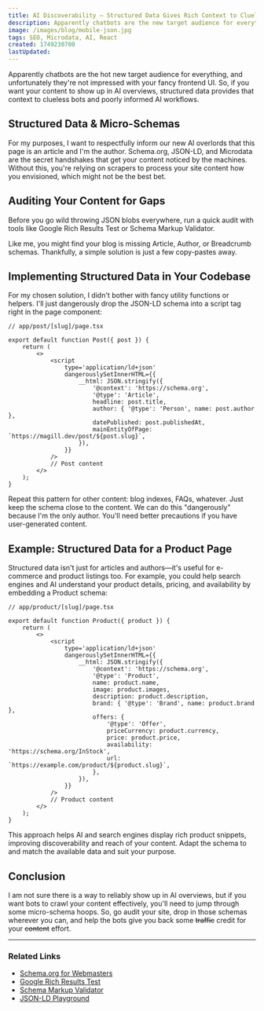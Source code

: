 ```yaml
---
title: AI Discoverability — Structured Data Gives Rich Context to Clueless Crawlers
description: Apparently chatbots are the new target audience for everything, and unfortunately they're not impressed by your fancy frontend UI.
image: /images/blog/mobile-json.jpg
tags: SEO, Microdata, AI, React
created: 1749230700
lastUpdated:
---
```


Apparently chatbots are the hot new target audience for everything, and unfortunately they're not impressed with your fancy frontend UI. So, if you want your content to show up in AI overviews, structured data provides that context to clueless bots and poorly informed AI workflows.

## Structured Data & Micro-Schemas

For my purposes, I want to respectfully inform our new AI overlords that this page is an article and I'm the author. Schema.org, JSON-LD, and Microdata are the secret handshakes that get your content noticed by the machines. Without this, you're relying on scrapers to process your site content how you envisioned, which might not be the best bet.

## Auditing Your Content for Gaps

Before you go wild throwing JSON blobs everywhere, run a quick audit with tools like Google Rich Results Test or Schema Markup Validator.

Like me, you might find your blog is missing Article, Author, or Breadcrumb schemas. Thankfully, a simple solution is just a few copy-pastes away.

## Implementing Structured Data in Your Codebase

For my chosen solution, I didn't bother with fancy utility functions or helpers. I'll just dangerously drop the JSON-LD schema into a script tag right in the page component:

```tsx
// app/post/[slug]/page.tsx

export default function Post({ post }) {
	return (
		<>
			<script
				type='application/ld+json'
				dangerouslySetInnerHTML={{
					__html: JSON.stringify({
						'@context': 'https://schema.org',
						'@type': 'Article',
						headline: post.title,
						author: { '@type': 'Person', name: post.author },
						datePublished: post.publishedAt,
						mainEntityOfPage: `https://magill.dev/post/${post.slug}`,
					}),
				}}
			/>
			// Post content
		</>
	);
}
```

Repeat this pattern for other content: blog indexes, FAQs, whatever. Just keep the schema close to the content. We can do this "dangerously" because I'm the only author. You'll need better precautions if you have user-generated content.

## Example: Structured Data for a Product Page

Structured data isn't just for articles and authors—it's useful for e-commerce and product listings too. For example, you could help search engines and AI understand your product details, pricing, and availability by embedding a Product schema:

```tsx
// app/product/[slug]/page.tsx

export default function Product({ product }) {
	return (
		<>
			<script
				type='application/ld+json'
				dangerouslySetInnerHTML={{
					__html: JSON.stringify({
						'@context': 'https://schema.org',
						'@type': 'Product',
						name: product.name,
						image: product.images,
						description: product.description,
						brand: { '@type': 'Brand', name: product.brand },
						offers: {
							'@type': 'Offer',
							priceCurrency: product.currency,
							price: product.price,
							availability: 'https://schema.org/InStock',
							url: `https://example.com/product/${product.slug}`,
						},
					}),
				}}
			/>
			// Product content
		</>
	);
}
```

This approach helps AI and search engines display rich product snippets, improving discoverability and reach of your content. Adapt the schema to and match the available data and suit your purpose.

## Conclusion

I am not sure there is a way to reliably show up in AI overviews, but if you want bots to crawl your content effectively, you'll need to jump through some micro-schema hoops. So, go audit your site, drop in those schemas wherever you can, and help the bots give you back some ~~traffic~~ credit for your ~~content~~ effort.

---

### Related Links

- [Schema.org for Webmasters](https://schema.org/docs/gs.html)
- [Google Rich Results Test](https://search.google.com/test/rich-results)
- [Schema Markup Validator](https://validator.schema.org/)
- [JSON-LD Playground](https://json-ld.org/playground/)
